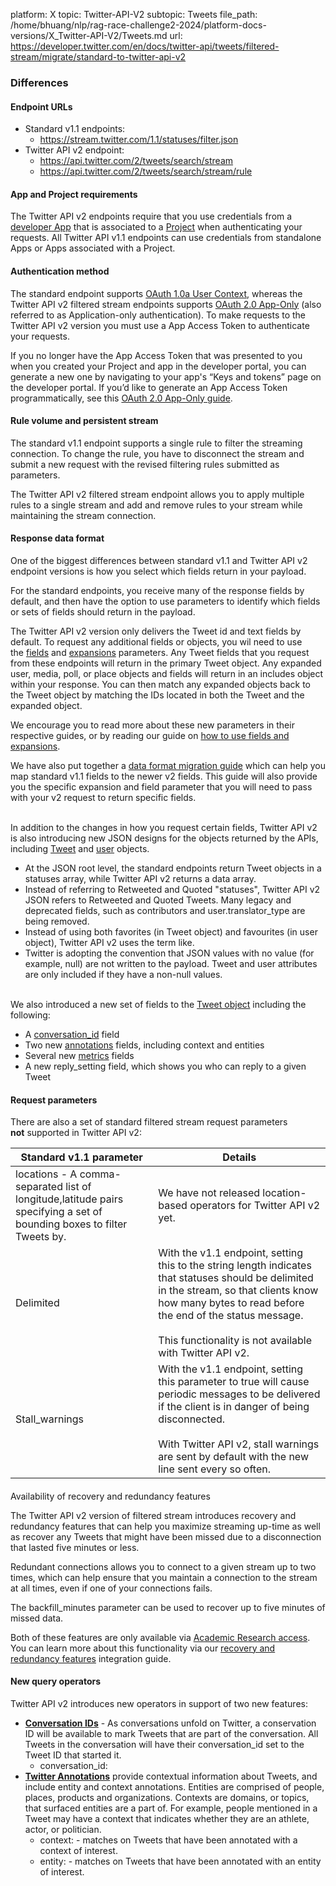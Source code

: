 platform: X
topic: Twitter-API-V2
subtopic: Tweets
file_path: /home/bhuang/nlp/rag-race-challenge2-2024/platform-docs-versions/X_Twitter-API-V2/Tweets.md
url: https://developer.twitter.com/en/docs/twitter-api/tweets/filtered-stream/migrate/standard-to-twitter-api-v2


### Differences

#### Endpoint URLs

* Standard v1.1 endpoints:
    * https://stream.twitter.com/1.1/statuses/filter.json
* Twitter API v2 endpoint:
    * https://api.twitter.com/2/tweets/search/stream
    * https://api.twitter.com/2/tweets/search/stream/rule

#### App and Project requirements

The Twitter API v2 endpoints require that you use credentials from a [developer App](https://developer.twitter.com/en/docs/apps) that is associated to a [Project](https://developer.twitter.com/en/docs/project) when authenticating your requests. All Twitter API v1.1 endpoints can use credentials from standalone Apps or Apps associated with a Project.

#### Authentication method

The standard endpoint supports [OAuth 1.0a User Context](https://developer.twitter.com/en/docs/authentication/oauth-1-0a), whereas the Twitter API v2 filtered stream endpoints supports [OAuth 2.0 App-Only](https://developer.twitter.com/en/docs/authentication/oauth-2-0) (also referred to as Application-only authentication). To make requests to the Twitter API v2 version you must use a App Access Token to authenticate your requests.

If you no longer have the App Access Token that was presented to you when you created your Project and app in the developer portal, you can generate a new one by navigating to your app's “Keys and tokens” page on the developer portal. If you’d like to generate an App Access Token programmatically, see this [OAuth 2.0 App-Only guide](https://developer.twitter.com/en/docs/authentication/oauth-2-0/application-only). 

#### Rule volume and persistent stream

The standard v1.1 endpoint supports a single rule to filter the streaming connection. To change the rule, you have to disconnect the stream and submit a new request with the revised filtering rules submitted as parameters. 

The Twitter API v2 filtered stream endpoint allows you to apply multiple rules to a single stream and add and remove rules to your stream while maintaining the stream connection. 

#### Response data format

One of the biggest differences between standard v1.1 and Twitter API v2 endpoint versions is how you select which fields return in your payload.

For the standard endpoints, you receive many of the response fields by default, and then have the option to use parameters to identify which fields or sets of fields should return in the payload.

The Twitter API v2 version only delivers the Tweet id and text fields by default. To request any additional fields or objects, you wil need to use the [fields](https://developer.twitter.com/en/docs/twitter-api/fields/content/developer-twitter/en/docs/twitter-api/fields) and [expansions](https://developer.twitter.com/en/docs/twitter-api/fields/content/developer-twitter/en/docs/twitter-api/expansions) parameters. Any Tweet fields that you request from these endpoints will return in the primary Tweet object. Any expanded user, media, poll, or place objects and fields will return in an includes object within your response. You can then match any expanded objects back to the Tweet object by matching the IDs located in both the Tweet and the expanded object. 

We encourage you to read more about these new parameters in their respective guides, or by reading our guide on [how to use fields and expansions](https://developer.twitter.com/en/docs/twitter-api/data-dictionary/using-fields-and-expansions). 

We have also put together a [data format migration guide](https://developer.twitter.com/en/docs/twitter-api/migrate/data-formats/standard-v1-1-to-v2) which can help you map standard v1.1 fields to the newer v2 fields. This guide will also provide you the specific expansion and field parameter that you will need to pass with your v2 request to return specific fields.   
 

In addition to the changes in how you request certain fields, Twitter API v2 is also introducing new JSON designs for the objects returned by the APIs, including [Tweet](https://developer.twitter.com/en/docs/twitter-api/data-dictionary/object-model/tweet) and [user](https://developer.twitter.com/en/docs/twitter-api/data-dictionary/object-model/user) objects.

* At the JSON root level, the standard endpoints return Tweet objects in a statuses array, while Twitter API v2 returns a data array. 
* Instead of referring to Retweeted and Quoted "statuses", Twitter API v2 JSON refers to Retweeted and Quoted Tweets. Many legacy and deprecated fields, such as contributors and user.translator\_type are being removed. 
* Instead of using both favorites (in Tweet object) and favourites (in user object), Twitter API v2 uses the term like. 
* Twitter is adopting the convention that JSON values with no value (for example, null) are not written to the payload. Tweet and user attributes are only included if they have a non-null values.   
     

We also introduced a new set of fields to the [Tweet object](https://developer.twitter.com/en/docs/twitter-api/data-dictionary/object-model/tweet) including the following:

* A [conversation\_id](https://developer.twitter.com/en/docs/twitter-api/conversation-id) field
* Two new [annotations](https://developer.twitter.com/en/docs/twitter-api/annotations) fields, including context and entities
* Several new [metrics](https://developer.twitter.com/en/docs/twitter-api/metrics) fields 
* A new reply\_setting field, which shows you who can reply to a given Tweet

#### Request parameters

There are also a set of standard filtered stream request parameters **not** supported in Twitter API v2:  

| Standard v1.1 parameter | Details |
| --- | --- |
| locations - A comma-separated list of longitude,latitude pairs specifying a set of bounding boxes to filter Tweets by. | We have not released location-based operators for Twitter API v2 yet. |
| Delimited | With the v1.1 endpoint, setting this to the string length indicates that statuses should be delimited in the stream, so that clients know how many bytes to read before the end of the status message.<br><br>This functionality is not available with Twitter API v2. |
| Stall\_warnings | With the v1.1 endpoint, setting this parameter to true will cause periodic messages to be delivered if the client is in danger of being disconnected. <br><br>With Twitter API v2, stall warnings are sent by default with the new line sent every so often. |

####   
Availability of recovery and redundancy features

The Twitter API v2 version of filtered stream introduces recovery and redundancy features that can help you maximize streaming up-time as well as recover any Tweets that might have been missed due to a disconnection that lasted five minutes or less.

Redundant connections allows you to connect to a given stream up to two times, which can help ensure that you maintain a connection to the stream at all times, even if one of your connections fails. 

The backfill\_minutes parameter can be used to recover up to five minutes of missed data. 

Both of these features are only available via [Academic Research access](https://developer.twitter.com/en/docs/twitter-api/getting-started/about-twitter-api#v2-access-level). You can learn more about this functionality via our [recovery and redundancy features](https://developer.twitter.com/en/docs/twitter-api/tweets/filtered-stream/integrate/recovery-and-redundancy-features) integration guide. 

#### New query operators

Twitter API v2 introduces new operators in support of two new features: 

* **[Conversation IDs](https://developer.twitter.com/en/docs/twitter-api/conversation-id)** - As conversations unfold on Twitter, a conservation ID will be available to mark Tweets that are part of the conversation. All Tweets in the conversation will have their conversation\_id set to the Tweet ID that started it. 
    * conversation\_id:
* **[Twitter Annotations](https://developer.twitter.com/en/docs/twitter-api/annotations)** provide contextual information about Tweets, and include entity and context annotations. Entities are comprised of people, places, products and organizations. Contexts are domains, or topics, that surfaced entities are a part of. For example, people mentioned in a Tweet may have a context that indicates whether they are an athlete, actor, or politician.  
    * context: - matches on Tweets that have been annotated with a context of interest. 
    * entity: - matches on Tweets that have been annotated with an entity of interest.